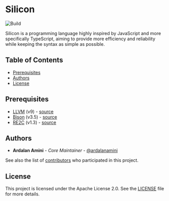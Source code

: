 # Silicon

![Build](https://github.com/silicon-lang/silicon/workflows/Build/badge.svg)

Silicon is a programming language highly inspired by JavaScript and more specifically TypeScript, aiming to provide more efficiency and reliability while keeping the syntax as simple as possible.

## Table of Contents

- [Prerequisites](#prerequisites)
- [Authors](#authors)
- [License](#license)

## Prerequisites

- [LLVM](https://llvm.org) (v9) - [source](https://github.com/llvm/llvm-project)
- [Bison](https://www.gnu.org/software/bison) (v3.5) - [source](http://git.savannah.gnu.org/cgit/bison.git)
- [RE2C](https://re2c.org) (v1.3) - [source](https://github.com/skvadrik/re2c)

## Authors

- **Ardalan Amini** - *Core Maintainer* - [@ardalanamini](https://github.com/ardalanamini)

See also the list of [contributors](https://github.com/silicon-lang/silicon/contributors) who participated in this project.

## License

This project is licensed under the Apache License 2.0.
See the [LICENSE](LICENSE) file for more details.

